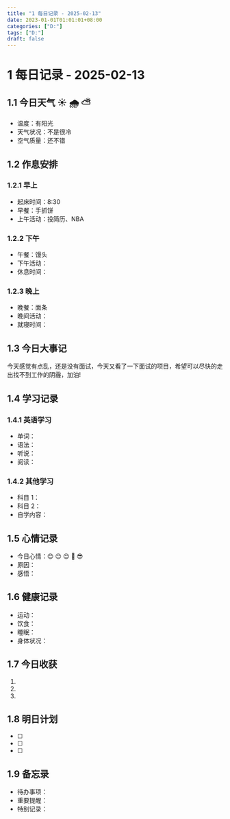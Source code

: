 ```yaml
---
title: "1 每日记录 - 2025-02-13"
date: 2023-01-01T01:01:01+08:00
categories: ["D:"]
tags: ["D:"]
draft: false
---
```

# 1 每日记录 - 2025-02-13

## 1.1 今日天气 ☀️ 🌧️ ⛅

- 温度：有阳光
- 天气状况：不是很冷
- 空气质量：还不错

## 1.2 作息安排

### 1.2.1 早上

- 起床时间：8:30
- 早餐：手抓饼
- 上午活动：投简历、NBA

### 1.2.2 下午

- 午餐：馒头
- 下午活动：
- 休息时间：

### 1.2.3 晚上

- 晚餐：面条
- 晚间活动：
- 就寝时间：

## 1.3 今日大事记

今天感觉有点乱，还是没有面试，今天又看了一下面试的项目，希望可以尽快的走出找不到工作的阴霾，加油!

## 1.4 学习记录

### 1.4.1 英语学习

- 单词：
- 语法：
- 听说：
- 阅读：

### 1.4.2 其他学习

- 科目 1：
- 科目 2：
- 自学内容：

## 1.5 心情记录

- 今日心情：😊 😔 😌 😤 😎
- 原因：
- 感悟：

## 1.6 健康记录

- 运动：
- 饮食：
- 睡眠：
- 身体状况：

## 1.7 今日收获

1.
2.
3.

## 1.8 明日计划

- [ ]
- [ ]
- [ ]

## 1.9 备忘录

- 待办事项：
- 重要提醒：
- 特别记录：

